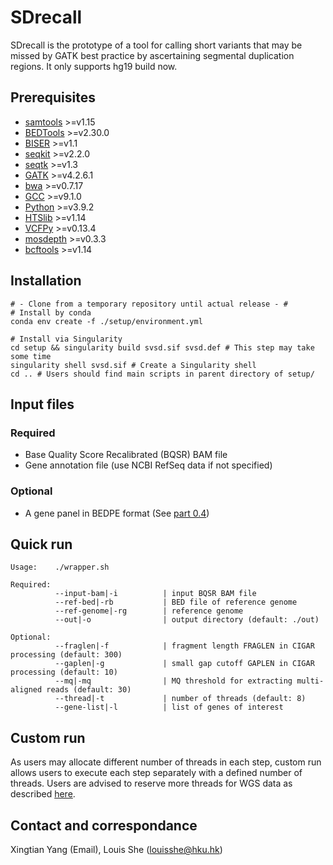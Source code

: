 # SDrecall

SDrecall is the prototype of a tool for calling short variants that may be missed by GATK best practice by ascertaining segmental duplication regions. It only supports hg19 build now.

## Prerequisites
* [samtools](http://www.htslib.org/) >=v1.15
* [BEDTools](https://bedtools.readthedocs.io/en/latest/) >=v2.30.0
* [BISER](https://github.com/0xTCG/biser) >=v1.1
* [seqkit](https://github.com/shenwei356/seqkit) >=v2.2.0
* [seqtk](https://github.com/lh3/seqtk) >=v1.3
* [GATK](https://gatk.broadinstitute.org/hc/en-us) >=v4.2.6.1
* [bwa](https://github.com/lh3/bwa) >=v0.7.17
* [GCC](https://gcc.gnu.org/) >=v9.1.0
* [Python](https://www.python.org/downloads/) >=v3.9.2
* [HTSlib](http://www.htslib.org/download/) >=v1.14
* [VCFPy](https://github.com/bihealth/vcfpy) >=v0.13.4
* [mosdepth](https://github.com/brentp/mosdepth) >=v0.3.3
* [bcftools](http://www.htslib.org/download/) >=v1.14

## Installation
```{bash}
# - Clone from a temporary repository until actual release - #
# Install by conda
conda env create -f ./setup/environment.yml

# Install via Singularity
cd setup && singularity build svsd.sif svsd.def # This step may take some time
singularity shell svsd.sif # Create a Singularity shell
cd .. # Users should find main scripts in parent directory of setup/
```

## Input files
### Required
* Base Quality Score Recalibrated (BQSR) BAM file
* Gene annotation file (use NCBI RefSeq data if not specified)
### Optional
* A gene panel in BEDPE format (See [part 0.4](https://github.com/snakesch/shortVariantVCF#04-annotate-and-extract-regions-of-interest))

## Quick run
```{bash}
Usage:    ./wrapper.sh

Required:
          --input-bam|-i          | input BQSR BAM file
          --ref-bed|-rb           | BED file of reference genome
          --ref-genome|-rg        | reference genome
          --out|-o                | output directory (default: ./out)

Optional:
          --fraglen|-f            | fragment length FRAGLEN in CIGAR processing (default: 300)
          --gaplen|-g             | small gap cutoff GAPLEN in CIGAR processing (default: 10)
          --mq|-mq                | MQ threshold for extracting multi-aligned reads (default: 30)
          --thread|-t             | number of threads (default: 8)
          --gene-list|-l          | list of genes of interest
```
## Custom run
As users may allocate different number of threads in each step, custom run allows users to execute each step separately with a defined number of threads. Users are advised to reserve more threads for WGS data as described [here](customRun.md).

## Contact and correspondance
Xingtian Yang (Email), Louis She (louisshe@hku.hk)
